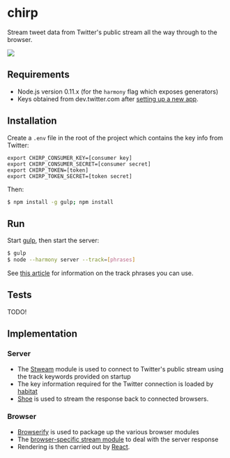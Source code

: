 # chirp

Stream tweet data from Twitter's public stream all the way through to the browser.

![](https://raw.github.com/tanem/chirp/master/screenshot.png)

## Requirements

 * Node.js version 0.11.x (for the `harmony` flag which exposes generators)
 * Keys obtained from dev.twitter.com after [setting up a new app](https://apps.twitter.com/app/new).


## Installation

Create a `.env` file in the root of the project which contains the key info from Twitter:

```
export CHIRP_CONSUMER_KEY=[consumer key]
export CHIRP_CONSUMER_SECRET=[consumer secret]
export CHIRP_TOKEN=[token]
export CHIRP_TOKEN_SECRET=[token secret]
```

Then:

```sh
$ npm install -g gulp; npm install
```


## Run

Start [gulp](http://gulpjs.com/), then start the server:

```sh
$ gulp
$ node --harmony server --track=[phrases]
```

See [this article](https://dev.twitter.com/docs/streaming-apis/parameters#track) for information on the track phrases you can use.

## Tests

TODO!

## Implementation

### Server

 * The [Stweam](https://github.com/tanem/stweam) module is used to connect to Twitter's public stream using the track keywords provided on startup
 * The key information required for the Twitter connection is loaded by [habitat](https://github.com/brianloveswords/habitat)
 * [Shoe](https://github.com/substack/shoe) is used to stream the response back to connected browsers.

### Browser

 * [Browserify](https://github.com/substack/node-browserify) is used to package up the various browser modules
 * The [browser-specific stream module](https://github.com/substack/stream-browserify) to deal with the server response
 * Rendering is then carried out by [React](https://github.com/facebook/react).
